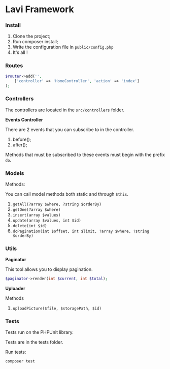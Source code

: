 # Lavi Framework

### Install

1. Clone the project;
2. Run composer install;
3. Write the configuration file in `public/config.php`
4. It's all !

### Routes

``` php
$router->add('',
    ['controller' => 'HomeController', 'action' => 'index']
);
```

### Controllers

The controllers are located in the `src/controllers` folder.

**Events Controller**

There are 2 events that you can subscribe to in the controller.

1. before();
2. after();

Methods that must be subscribed to these events must begin with the prefix `do`.

### Models

Methods:

You can call model methods both static and through `$this`.

1. `getAll(?array $where, ?string $orderBy)`
2. `getOne(?array $where)`
3. `insert(array $values)`
4. `update(array $values, int $id)`
5. `delete(int $id)`
6. `doPagination(int $offset, int $limit, ?array $where, ?string $orderBy)`

### Utils

**Paginator**

This tool allows you to display pagination.

``` php
$paginator->render(int $current, int $total);
```

**Uploader**

Methods

1. `uploadPicture($file, $storagePath, $id)`

### Tests
Tests run on the PHPUnit library.

Tests are in the tests folder.

Run tests:

`composer test`